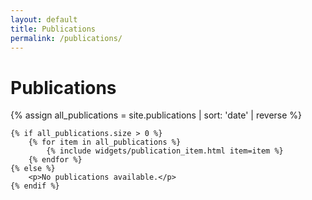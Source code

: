 ```yaml
---
layout: default
title: Publications
permalink: /publications/
---
```


<h1>Publications</h1>

<div class="publications-list">
    {% assign all_publications = site.publications | sort: 'date' | reverse %}

    {% if all_publications.size > 0 %}
        {% for item in all_publications %}
            {% include widgets/publication_item.html item=item %}
        {% endfor %}
    {% else %}
        <p>No publications available.</p>
    {% endif %}
</div>
